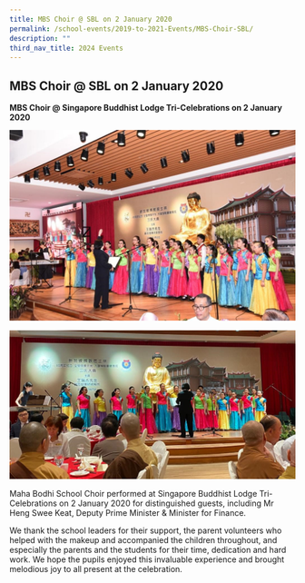 ```yaml
---
title: MBS Choir @ SBL on 2 January 2020
permalink: /school-events/2019-to-2021-Events/MBS-Choir-SBL/
description: ""
third_nav_title: 2024 Events
---
```

## MBS Choir @ SBL on 2 January 2020

**MBS Choir @ Singapore Buddhist Lodge Tri-Celebrations on 2 January 2020**

![](/images/SBL.jpeg)

![](/images/SBL-1.jpeg)

Maha Bodhi School Choir performed at Singapore Buddhist Lodge Tri-Celebrations on 2 January 2020 for distinguished guests, including Mr Heng Swee Keat, Deputy Prime Minister & Minister for Finance.

We thank the school leaders for their support, the parent volunteers who helped with the makeup and accompanied the children throughout, and especially the parents and the students for their time, dedication and hard work. We hope the pupils enjoyed this invaluable experience and brought melodious joy to all present at the celebration.